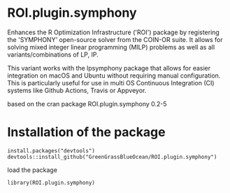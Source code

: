 # ROI.plugin.symphony

Enhances the R Optimization Infrastructure ('ROI') package by registering the 'SYMPHONY' open-source solver from the COIN-OR suite. It allows for
solving mixed integer linear programming (MILP) problems as well as all variants/combinations of LP, IP. 

This variant works with the lpsymphony package that allows for easier integration on macOS and Ubuntu without requiring manual configuration.
This is particularly useful for use in multi OS Continuous Integration (CI) systems like Github Actions, Travis or Appveyor.

based on the cran package ROI.plugin.symphony 0.2-5

# Installation of the package

```
install.packages("devtools")
devtools::install_github("GreenGrassBlueOcean/ROI.plugin.symphony")
```
load the package
```
library(ROI.plugin.symphony)
```

